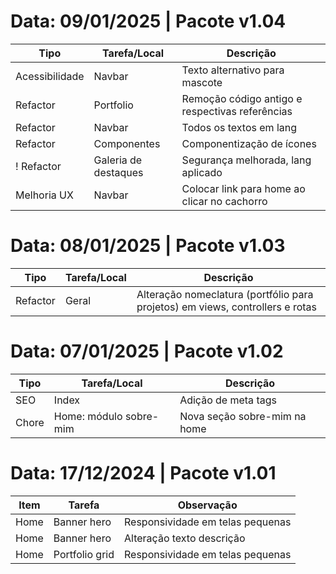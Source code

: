 # Data: 09/01/2025 | Pacote v1.04
| Tipo | Tarefa/Local | Descrição |
| --- | --- | --- |
| Acessibilidade | Navbar | Texto alternativo para mascote |
| Refactor | Portfolio | Remoção código antigo e respectivas referências |
| Refactor | Navbar | Todos os textos em lang |
| Refactor | Componentes | Componentização de ícones |
! Refactor | Galeria de destaques | Segurança melhorada, lang aplicado |
| Melhoria UX | Navbar | Colocar link para home ao clicar no cachorro |

# Data: 08/01/2025 | Pacote v1.03
| Tipo | Tarefa/Local | Descrição |
| --- | --- | --- |
| Refactor | Geral | Alteração nomeclatura (portfólio para projetos) em views, controllers e rotas |

# Data: 07/01/2025 | Pacote v1.02
| Tipo | Tarefa/Local | Descrição |
| --- | --- | --- |
| SEO | Index | Adição de meta tags |
| Chore | Home: módulo sobre-mim | Nova seção sobre-mim na home |

# Data: 17/12/2024 | Pacote v1.01
| Item | Tarefa | Observação |
| --- | --- | --- |
| Home | Banner hero | Responsividade em telas pequenas |
| Home | Banner hero | Alteração texto descrição |
| Home | Portfolio grid | Responsividade em telas pequenas |